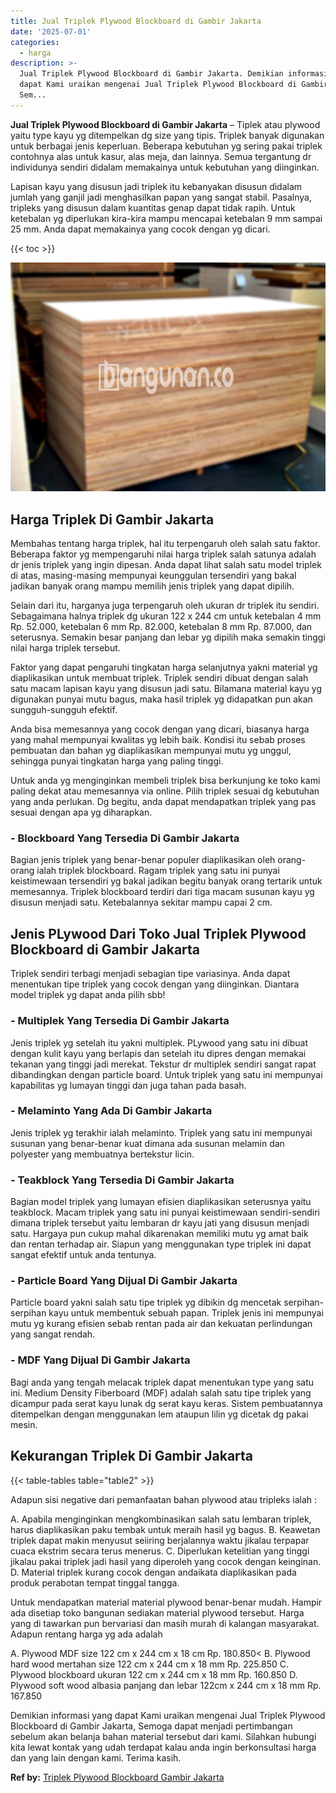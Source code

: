 ```yaml
---
title: Jual Triplek Plywood Blockboard di Gambir Jakarta
date: '2025-07-01'
categories:
  - harga
description: >-
  Jual Triplek Plywood Blockboard di Gambir Jakarta. Demikian informasi yang
  dapat Kami uraikan mengenai Jual Triplek Plywood Blockboard di Gambir Jakarta,
  Sem...
---
```


**Jual Triplek Plywood Blockboard di Gambir Jakarta** – Tiplek atau plywood yaitu type kayu yg ditempelkan dg size yang tipis. Triplek banyak digunakan untuk berbagai jenis keperluan. Beberapa kebutuhan yg sering pakai triplek contohnya alas untuk kasur, alas meja, dan lainnya. Semua tergantung dr individunya sendiri didalam memakainya untuk kebutuhan yang diinginkan.

Lapisan kayu yang disusun jadi triplek itu kebanyakan disusun didalam jumlah yang ganjil jadi menghasilkan papan yang sangat stabil. Pasalnya, tripleks yang disusun dalam kuantitas genap dapat tidak rapih. Untuk ketebalan yg diperlukan kira-kira mampu mencapai ketebalan 9 mm sampai 25 mm. Anda dapat memakainya yang cocok dengan yg dicari.

{{< toc >}}

![Jual Triplek Plywood Blockboard di Gambir Jakarta](/images/jual-triplek-murah-36.png)

## Harga Triplek Di Gambir Jakarta

Membahas tentang harga triplek, hal itu terpengaruh oleh salah satu faktor. Beberapa faktor yg mempengaruhi nilai harga triplek salah satunya adalah dr jenis triplek yang ingin dipesan. Anda dapat lihat salah satu model triplek di atas, masing-masing mempunyai keunggulan tersendiri yang bakal jadikan banyak orang mampu memilih jenis triplek yang dapat dipilih.

Selain dari itu, harganya juga terpengaruh oleh ukuran dr triplek itu sendiri. Sebagaimana halnya triplek dg ukuran 122 x 244 cm untuk ketebalan 4 mm Rp. 52.000, ketebalan 6 mm Rp. 82.000, ketebalan 8 mm Rp. 87.000, dan seterusnya. Semakin besar panjang dan lebar yg dipilih maka semakin tinggi nilai harga triplek tersebut.

Faktor yang dapat pengaruhi tingkatan harga selanjutnya yakni material yg diaplikasikan untuk membuat triplek. Triplek sendiri dibuat dengan salah satu macam lapisan kayu yang disusun jadi satu. Bilamana material kayu yg digunakan punyai mutu bagus, maka hasil triplek yg didapatkan pun akan sungguh-sungguh efektif.

Anda bisa memesannya yang cocok dengan yang dicari, biasanya harga yang mahal mempunyai kwalitas yg lebih baik. Kondisi itu sebab proses pembuatan dan bahan yg diaplikasikan mempunyai mutu yg unggul, sehingga punyai tingkatan harga yang paling tinggi.

Untuk anda yg menginginkan membeli triplek bisa berkunjung ke toko kami paling dekat atau memesannya via online. Pilih triplek sesuai dg kebutuhan yang anda perlukan. Dg begitu, anda dapat mendapatkan triplek yang pas sesuai dengan apa yg diharapkan.

### \- Blockboard Yang Tersedia Di Gambir Jakarta

Bagian jenis triplek yang benar-benar populer diaplikasikan oleh orang-orang ialah triplek blockboard. Ragam triplek yang satu ini punyai keistimewaan tersendiri yg bakal jadikan begitu banyak orang tertarik untuk memesannya. Triplek blockboard terdiri dari tiga macam susunan kayu yg disusun menjadi satu. Ketebalannya sekitar mampu capai 2 cm.

## Jenis PLywood Dari Toko Jual Triplek Plywood Blockboard di Gambir Jakarta

Triplek sendiri terbagi menjadi sebagian tipe variasinya. Anda dapat menentukan tipe triplek yang cocok dengan yang diinginkan. Diantara model triplek yg dapat anda pilih sbb!

### \- Multiplek Yang Tersedia Di Gambir Jakarta

Jenis triplek yg setelah itu yakni multiplek. PLywood yang satu ini dibuat dengan kulit kayu yang berlapis dan setelah itu dipres dengan memakai tekanan yang tinggi jadi merekat. Tekstur dr multiplek sendiri sangat rapat dibandingkan dengan particle board. Untuk triplek yang satu ini mempunyai kapabilitas yg lumayan tinggi dan juga tahan pada basah.

### \- Melaminto Yang Ada Di Gambir Jakarta

Jenis triplek yg terakhir ialah melaminto. Triplek yang satu ini mempunyai susunan yang benar-benar kuat dimana ada susunan melamin dan polyester yang membuatnya bertekstur licin.

### \- Teakblock Yang Tersedia Di Gambir Jakarta

Bagian model triplek yang lumayan efisien diaplikasikan seterusnya yaitu teakblock. Macam triplek yang satu ini punyai keistimewaan sendiri-sendiri dimana triplek tersebut yaitu lembaran dr kayu jati yang disusun menjadi satu. Hargaya pun cukup mahal dikarenakan memiliki mutu yg amat baik dan rentan terhadap air. Siapun yang menggunakan type triplek ini dapat sangat efektif untuk anda tentunya.

### \- Particle Board Yang Dijual Di Gambir Jakarta

Particle board yakni salah satu tipe triplek yg dibikin dg mencetak serpihan-serpihan kayu untuk membentuk sebuah papan. Triplek jenis ini mempunyai mutu yg kurang efisien sebab rentan pada air dan kekuatan perlindungan yang sangat rendah.

### \- MDF Yang Dijual Di Gambir Jakarta

Bagi anda yang tengah melacak triplek dapat menentukan type yang satu ini. Medium Density Fiberboard (MDF) adalah salah satu tipe triplek yang dicampur pada serat kayu lunak dg serat kayu keras. Sistem pembuatannya ditempelkan dengan menggunakan lem ataupun lilin yg dicetak dg pakai mesin.

## Kekurangan Triplek Di Gambir Jakarta

{{< table-tables table="table2" >}}

Adapun sisi negative dari pemanfaatan bahan plywood atau tripleks ialah :

A. Apabila menginginkan mengkombinasikan salah satu lembaran triplek, harus diaplikasikan paku tembak untuk meraih hasil yg bagus. B. Keawetan triplek dapat makin menyusut seiiring berjalannya waktu jikalau terpapar cuaca ekstrim secara terus menerus. C. Diperlukan ketelitian yang tinggi jikalau pakai triplek jadi hasil yang diperoleh yang cocok dengan keinginan. D. Material triplek kurang cocok dengan andaikata diaplikasikan pada produk perabotan tempat tinggal tangga.

Untuk mendapatkan material material plywood benar-benar mudah. Hampir ada disetiap toko bangunan sediakan material plywood tersebut. Harga yang di tawarkan pun bervariasi dan masih murah di kalangan masyarakat. Adapun rentang harga yg ada adalah

A. Plywood MDF size 122 cm x 244 cm x 18 cm Rp. 180.850< B. Plywood hard wood mertahan size 122 cm x 244 cm x 18 mm Rp. 225.850 C. Plywood blockboard ukuran 122 cm x 244 cm x 18 mm Rp. 160.850 D. Plywood soft wood albasia panjang dan lebar 122cm x 244 cm x 18 mm Rp. 167.850

Demikian informasi yang dapat Kami uraikan mengenai Jual Triplek Plywood Blockboard di Gambir Jakarta, Semoga dapat menjadi pertimbangan sebelum akan belanja bahan material tersebut dari kami. Silahkan hubungi kita lewat kontak yang udah terdapat kalau anda ingin berkonsultasi harga dan yang lain dengan kami. Terima kasih.

**Ref by:** [Triplek Plywood Blockboard Gambir Jakarta](https://id.wikipedia.org/wiki/Triplek)
